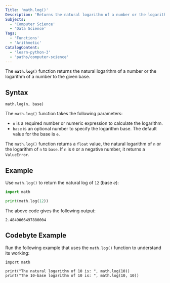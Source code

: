 ```yaml
---
Title: 'math.log()'
Description: 'Returns the natural logarithm of a number or the logarithm of a number to the given base.'
Subjects:
  - 'Computer Science'
  - 'Data Science'
Tags:
  - 'Functions'
  - 'Arithmetic'
CatalogContent:
  - 'learn-python-3'
  - 'paths/computer-science'
---
```


The **`math.log()`** function returns the natural logarithm of a number or the logarithm of a number to the given base.

## Syntax

```pseudo
math.log(n, base)
```

The `math.log()` function takes the following parameters:

- `n` is a required number or numeric expression to calculate the logarithm.
- `base` is an optional number to specify the logarithm base. The default value for the base is `e`.

The `math.log()` function returns a `float` value, the natural logarithm of `n` or the logarithm of `n` to `base`. If `n` is `0` or a negative number, it returns a `ValueError`.

## Example

Use `math.log()` to return the natural log of `12` (base _e_):

```py
import math

print(math.log(12))
```

The above code gives the following output:

```shell
2.4849066497880004
```

## Codebyte Example

Run the following example that uses the `math.log()` function to understand its working:

```codebyte/python
import math

print("The natural logarithm of 10 is: ", math.log(10))
print("The 10-base logarithm of 10 is: ", math.log(10, 10))
```
